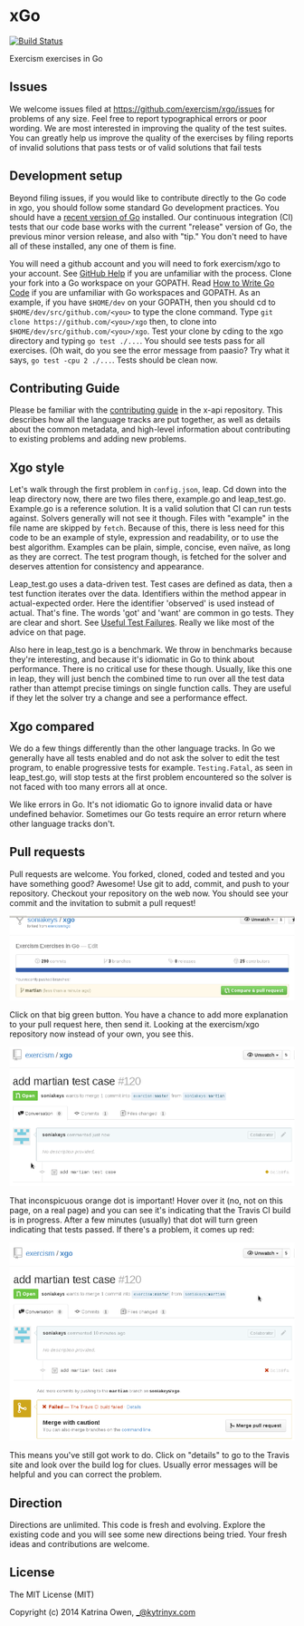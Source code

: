 # xGo

[![Build Status](https://travis-ci.org/exercism/xgo.png?branch=master)](https://travis-ci.org/exercism/xgo)

Exercism exercises in Go

## Issues

We welcome issues filed at https://github.com/exercism/xgo/issues for problems of any size.  Feel free to report
typographical errors or poor wording.  We are most interested in improving the quality of the test suites.
You can greatly help us improve the quality of the exercises by filing reports of invalid solutions that
pass tests or of valid solutions that fail tests 

## Development setup

Beyond filing issues, if you would like to contribute directly to the Go code in xgo, you should follow some
standard Go development practices.  You should have a [recent version of Go](http://golang.org/doc/install)
installed.  Our continuous integration (CI) tests that our code base works with the current "release" version of
Go, the previous minor version release, and also with "tip."  You don't need to have all of these installed, any
one of them is fine.

You will need a github account and you will need to fork exercism/xgo to your account.
See [GitHub Help](https://help.github.com/articles/fork-a-repo/) if you are unfamiliar with the process.
Clone your fork into a Go workspace on your GOPATH.  Read [How to Write Go Code](http://golang.org/doc/code.html)
if you are unfamiliar with Go workspaces and GOPATH.  As an example, if you have `$HOME/dev` on your GOPATH, then
you should cd to `$HOME/dev/src/github.com/<you>` to type the clone command.
Type `git clone https://github.com/<you>/xgo` then, to clone into `$HOME/dev/src/github.com/<you>/xgo`.  Test your
clone by cding to the xgo directory and typing `go test ./...`.  You should see tests pass for all exercises.
(Oh wait, do you see the error message from paasio?  Try what it says, `go test -cpu 2 ./...`.  Tests should be
clean now.

## Contributing Guide

Please be familiar with the [contributing guide](https://github.com/exercism/x-api/blob/master/CONTRIBUTING.md#the-exercise-data)
in the x-api repository.  This describes how all the language tracks are put together, as well as details about
the common metadata, and high-level information about contributing to existing problems and adding new problems.

## Xgo style

Let's walk through the first problem in `config.json`, leap.  Cd down into the leap directory now, there are two
files there, example.go and leap_test.go.  Example.go is a reference solution.  It is a valid solution that CI can
run tests against.  Solvers generally will not see it though.  Files with "example" in the file name are skipped
by `fetch`.  Because of this, there is less need for this code to be an example of style, expression and
readability, or to use the best algorithm.  Examples can be plain, simple, concise, even naïve, as long as they
are correct.  The test program though, is fetched for the solver and deserves attention for consistency and
appearance.

Leap_test.go uses a data-driven test.  Test cases are defined as data, then a test function iterates over
the data.  Identifiers within the method appear in actual-expected order.  Here the identifier 'observed' is used
instead of actual.  That's fine.  The words 'got' and 'want' are common in go tests.  They are clear and short.
See [Useful Test Failures](http://code.google.com/p/go-wiki/wiki/CodeReviewComments#Useful_Test_Failures).
Really we like most of the advice on that page.

Also here in leap_test.go is a benchmark.  We throw in benchmarks because they're interesting, and because it's
idiomatic in Go to think about performance.  There is no critical use for these though.  Usually, like this one in
leap, they will just bench the combined time to run over all the test data rather than attempt precise timings
on single function calls.  They are useful if they let the solver try a change and see a performance effect.

## Xgo compared

We do a few things differently than the other language tracks.  In Go we generally have all tests enabled and do
not ask the solver to edit the test program, to enable progressive tests for example.  `Testing.Fatal`, as seen
in leap_test.go, will stop tests at the first problem encountered so the solver is not faced with too many errors
all at once.

We like errors in Go.  It's not idiomatic Go to ignore invalid data or have undefined behavior.  Sometimes our
Go tests require an error return where other language tracks don't.

## Pull requests

Pull requests are welcome.  You forked, cloned, coded and tested and you have something good?  Awesome!  Use git
to add, commit, and push to your repository.  Checkout your repository on the web now.  You should see your commit
and the invitation to submit a pull request!

<img src="img/mars1.png">

Click on that big green button.  You have a chance to add more explanation to your pull request here, then send
it.  Looking at the exercism/xgo repository now instead of your own, you see this.

<img src="img/mars2.png">

That inconspicuous orange dot is important!  Hover over it (no, not on this page, on a real page) and you can see
it's indicating that the Travis CI build is in progress.  After a few minutes (usually) that dot will turn green
indicating that tests passed.  If there's a problem, it comes up red:

<img src="img/mars3.png">

This means you've still got work to do.  Click on "details" to go to the Travis site and look over the build log
for clues.  Usually error messages will be helpful and you can correct the problem.

## Direction

Directions are unlimited.  This code is fresh and evolving.  Explore the existing code and you will see some new
directions being tried.  Your fresh ideas and contributions are welcome.

## License

The MIT License (MIT)

Copyright (c) 2014 Katrina Owen, _@kytrinyx.com
